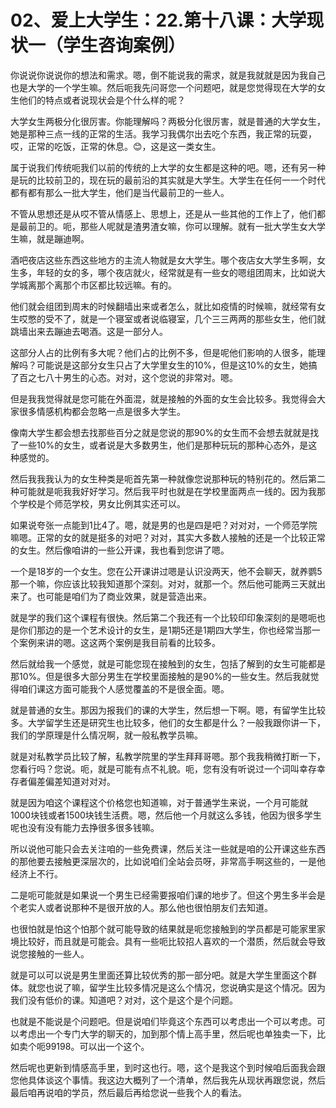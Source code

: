 # 02、爱上大学生：22.第十八课：大学现状一（学生咨询案例）

你说说你说说你的想法和需求。嗯，倒不能说我的需求，就是我就就是因为我自己也是大学的一个学生嘛。然后呃我先问哥您一个问题吧，就是您觉得现在大学的女生他们的特点或者说现状会是个什么样的呢？

大学女生两极分化很厉害。你能理解吗？两极分化很厉害，就是普通的大学女生，她是那种三点一线的正常的生活。我学习我偶尔出去吃个东西，我正常的玩耍，哎，正常的吃饭，正常的休息。😊，这是这一类女生。

属于说我们传统呃我们以前的传统的上大学的女生都是这种的吧。嗯，还有另一种是玩的比较前卫的，现在玩的最前沿的其实就是大学生。大学生在任何一一个时代都有都有那么一批大学生，他们是当代最前卫的一些人。

不管从思想还是从哎不管从情感上、思想上，还是从一些其他的工作上了，他们都是最前卫的。呃，那些人呢就是渣男渣女嘛，你可以理解。就有一批大学生女大学生嘛，就是蹦迪啊。

酒吧夜店这些东西这些地方的主流人物就是女大学生。哪个夜店女大学生多啊，女生多，年轻的女的多，哪个夜店就火，经常就是有一些女的嗯组团周末，比如说大学城离那个离那个市区都比较远嘛。有的。

他们就会组团到周末的时候翻墙出来或者怎么，就比如疫情的时候嘛，就经常有女生哎憋的受不了，就是一个寝室或者说临寝室，几个三三两两的那些女生，他们就跳墙出来去蹦迪去喝酒。这是一部分人。

这部分人占的比例有多大呢？他们占的比例不多，但是呢他们影响的人很多，能理解吗？可能说是这部分女生只占了大学里女生的10%，但是这10%的女生，她搞了百之七八十男生的心态。对对，这个您说的非常对。嗯。

但是我我觉得就是您可能在外面混，就是接触的外面的女生会比较多。我觉得会大家很多情感机构都会忽略一点是很多大学生。

像南大学生都会想去找那些百分之就是您说的那90%的女生而不会想去就就是找了一些10%的女生，或者说是大多数男生，他们是那种玩玩的那种心态外，是这种感觉的。

然后我我我认为的女生种类是呃首先第一种就像您说那种玩的特别花的。然后第二种可能就是呃我我好好学习。然后我平时也就是在学校里面两点一线的。因为我那个学校是个师范学校，男女比例其实还可以。

如果说夸张一点能到1比4了。嗯，就是男的也是四是吧？对对对，一个师范学院嘛嗯。正常的女的就是挺多的对吧？对对，其实大多数人接触的还是一个比较正常的女生。然后像咱讲的一些公开课，我也看到您讲了嗯。

一个是18岁的一个女生。您在公开课讲过嗯是认识没两天，他不会聊天，就养鹦5那一个嘛，你应该比较我知道那个深刻。对对，就那一个。然后他可能两三天就出来了。也可能是咱们为了商业效果，就是营造出来。

就是学的我们这个课程有很快。然后第二个我还有一个比较印印象深刻的是嗯呃也是你们那边的是一个艺术设计的女生，是1期5还是1期四大学生，你也经常当那一个案例来讲的嗯。这这两个案例是我目前看的比较多。

然后就给我一个感觉，就是可能您现在接触到的女生，包括了解到的女生可能都是那10%。但是很多大部分男生在学校里面接触的是90%的一些女生。然后我就觉得咱们课这方面可能我个人感觉覆盖的不是很全面。嗯。

就是普通的女生。那因为报我们的课的大学生，然后想一下啊。嗯，有留学生比较多。大学留学生还是研究生也比较多，他们的女生都是什么？一般我跟你讲一下，我们的学原理是什么情况啊，就一般私教学员嘛。

就是对私教学员比较了解，私教学院里的学生拜拜哥嗯。那个我我稍微打断一下，您看行吗？您说。呃，就是可能有点不礼貌。呃，您有没有听说过一个词叫幸存幸存者偏差偏差知道对对对。

就是因为咱这个课程这个价格您也知道嘛，对于普通学生来说，一个月可能就1000块钱或者1500块钱生活费。嗯，然后他一个月就这么多钱，他因为很多学生呢也没有没有能力去挣很多很多钱嘛。

所以说他可能只会去关注咱的一些免费课，然后关注一些就是咱的公开课这些东西的那他要去接触更深层次的，比如说咱们全站会员呀，非常高手啊这些的，一是他经济上不行。

二是呃可能就是如果说一个男生已经需要报咱们课的地步了。但这个男生多半会是个老实人或者说那种不是很开放的人。那么他也很怕朋友们去知道。

也很怕就是怕这个怕那个就可能导致的结果就是呃您接触到的学员都是可能家里家境比较好，而且就是可能会。具有一些呃比较招人喜欢的一个潜质，然后就会导致说您接触的一些人。

就是可以可以说是男生里面还算比较优秀的那一部分吧。就是大学生里面这个群体。就您也说了嘛，留学生比较多情况是这么个情况，您说确实是这个情况。因为我们没有低价的课。知道吧？对对，这个是这个是个问题。

也就是不能说是个问题吧。但是说咱们毕竟这个东西可以考虑出一个可以考虑。可以考虑出一个专门大学的聊天的，加到那个情上高手里，然后呢也单独卖一下，比如卖个呃99198。可以出一个这个。

然后呢也更新到情感高手里，到时这也行。嗯，这个是我这个到时候咱后面我会跟您他具体谈这个事情。我这边大概列了一个清单，然后我先从现状再跟您说，然后最后咱再说咱的学员，然后最后再给您说一些我个人的看法。

